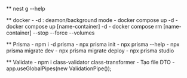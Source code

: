 ** nest g --help 

** docker
    - -d : deamon/background mode
    - docker compose up -d 
    - docker compose up [name-container] -d
    - docker compose rm [name-container] --stop --force --volumes

** Prisma
    - npm i -d prisma
    - npx prisma init
    - npx prisma --help
    <!-- Update for db real -->
    - npx prisma migrate dev
    - npx prisma migrate deploy
    <!-- GUI postgregs -->
    - npx prisma studio

** Validate
    - npm i class-validator class-transformer
    - Tạo file DTO
    <!-- tạo pipes global -->
    - app.useGlobalPipes(new ValidationPipe());


